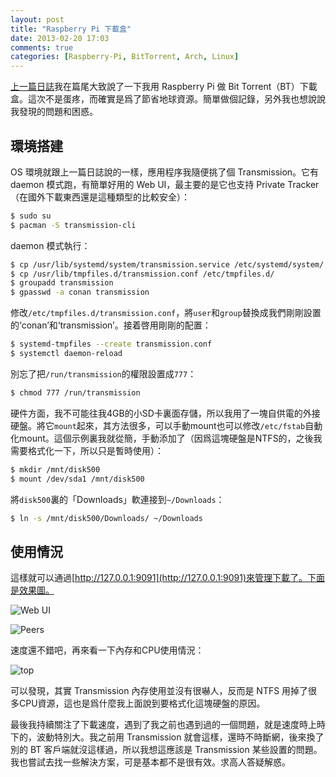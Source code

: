 ```yaml
---
layout: post
title: "Raspberry Pi 下載盒"
date: 2013-02-20 17:03
comments: true
categories: [Raspberry-Pi, BitTorrent, Arch, Linux]
---
```


[上一篇日誌](https://conanblog.me/blog/raspberry-pi/hack/arch/linux/go/2013/02/17/play-with-raspberry-pi/)我在篇尾大致說了一下我用 Raspberry Pi 做 Bit Torrent（BT）下載盒。這次不是蛋疼，而確實是爲了節省地球資源。簡單做個記錄，另外我也想說說我發現的問題和困惑。<!--more-->

## 環境搭建

OS 環境就跟上一篇日誌說的一樣，應用程序我隨便挑了個 Transmission。它有 daemon 模式跑，有簡單好用的 Web UI，最主要的是它也支持 Private Tracker（在國外下載東西還是這種類型的比較安全）：

```bash
$ sudo su
$ pacman -S transmission-cli
```

daemon 模式執行：

```bash
$ cp /usr/lib/systemd/system/transmission.service /etc/systemd/system/
$ cp /usr/lib/tmpfiles.d/transmission.conf /etc/tmpfiles.d/
$ groupadd transmission
$ gpasswd -a conan transmission
```

修改`/etc/tmpfiles.d/transmission.conf`，將`user`和`group`替換成我們剛剛設置的‘conan’和‘transmission’。接着啓用剛剛的配置：

```bash
$ systemd-tmpfiles --create transmission.conf
$ systemctl daemon-reload
```

別忘了把`/run/transmission`的權限設置成`777`：

```bash
$ chmod 777 /run/transmission
```

硬件方面，我不可能往我4GB的小SD卡裏面存儲，所以我用了一塊自供電的外接硬盤。將它`mount`起來，其方法很多，可以手動mount也可以修改`/etc/fstab`自動化mount。這個示例裏我就從簡，手動添加了（因爲這塊硬盤是NTFS的，之後我需要格式化一下，所以只是暫時使用）：

```bash
$ mkdir /mnt/disk500
$ mount /dev/sda1 /mnt/disk500
```

將`disk500`裏的「Downloads」軟連接到`~/Downloads`：

```bash
$ ln -s /mnt/disk500/Downloads/ ~/Downloads
```

## 使用情況

這樣就可以通過[http://127.0.0.1:9091](http://127.0.0.1:9091)來管理下載了。下面是效果圖。

![Web UI](https://conanblog.me/images/20130220/WebUI.png "Web UI")

![Peers](https://conanblog.me/images/20130220/peers.png "Peers")

速度還不錯吧，再來看一下內存和CPU使用情況：

![top](https://conanblog.me/images/20130220/top.png "top")

可以發現，其實 Transmission 內存使用並沒有很嚇人，反而是 NTFS 用掉了很多CPU資源，這也是爲什麼我上面說到要格式化這塊硬盤的原因。

最後我持續關注了下載速度，遇到了我之前也遇到過的一個問題，就是速度時上時下的，波動特別大。我之前用 Transmission 就會這樣，還時不時斷網，後來換了別的 BT 客戶端就沒這樣過，所以我想這應該是 Transmission 某些設置的問題。我也嘗試去找一些解決方案，可是基本都不是很有效。求高人答疑解惑。
